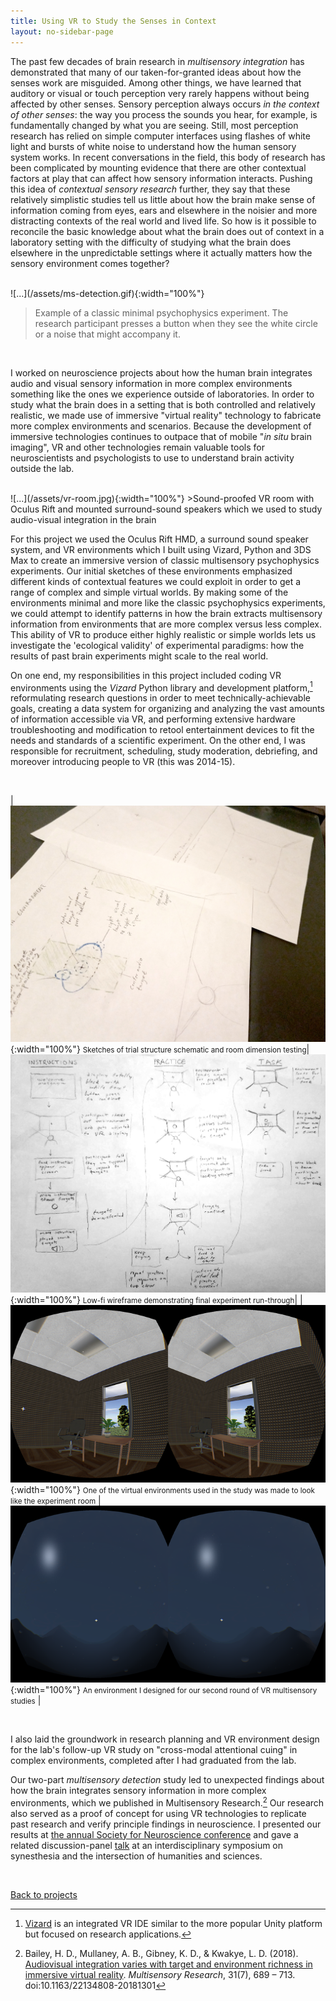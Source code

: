```yaml
---
title: Using VR to Study the Senses in Context
layout: no-sidebar-page
---
```

The past few decades of brain research in _multisensory integration_ has demonstrated that many of our taken-for-granted ideas about how the senses work are misguided. Among other things, we have learned that auditory or visual or touch perception very rarely happens without being affected by other senses. Sensory perception always occurs _in the context of other senses_: the way you process the sounds you hear, for example, is fundamentally changed by what you are seeing. Still, most perception research has relied on simple computer interfaces using flashes of white light and bursts of white noise to understand how the human sensory system works. In recent conversations in the field, this body of research has been complicated by mounting evidence that there are other contextual factors at play that can affect how sensory information interacts. Pushing this idea of _contextual sensory research_ further, they say that these relatively simplistic studies tell us little about how the brain make sense of information coming from eyes, ears and elsewhere in the noisier and more distracting contexts of the real world and lived life. So how is it possible to reconcile the basic knowledge about what the brain does out of context in a laboratory setting with the difficulty of studying what the brain does elsewhere in the unpredictable settings where it actually matters how the sensory environment comes together?

<br>
![...](/assets/ms-detection.gif){:width="100%"}

>Example of a classic minimal psychophysics experiment. The research participant presses a button when they see the white circle or a noise that might accompany it.

<br>

I worked on neuroscience projects about how the human brain integrates audio and visual sensory information in more complex environments something like the ones we experience outside of laboratories. In order to study what the brain does in a setting that is both controlled and relatively realistic, we made use of immersive "virtual reality" technology to fabricate more complex environments and scenarios. Because the development of immersive technologies continues to outpace that of mobile "_in situ_ brain imaging", VR and other technologies remain valuable tools for neuroscientists and psychologists to use to understand brain activity outside the lab.


<br>
![...](/assets/vr-room.jpg){:width="100%"}
>Sound-proofed VR room with Oculus Rift and mounted surround-sound speakers which we used to study audio-visual integration in the brain

<br>

For this project we used the Oculus Rift HMD, a surround sound speaker system, and VR environments which I built using Vizard, Python and 3DS Max to create an immersive version of classic multisensory psychophysics experiments. Our initial sketches of these environments emphasized different kinds of contextual features we could exploit in order to get a range of complex and simple virtual worlds. By making some of the environments minimal and more like the classic psychophysics experiments, we could attempt to identify patterns in how the brain extracts multisensory information from environments that are more complex versus less complex. This ability of VR to produce either highly realistic or simple worlds lets us investigate the 'ecological validity' of experimental paradigms: how the results of past brain experiments might scale to the real world. 

On one end, my responsibilities in this project included coding VR environments using the _Vizard_ Python library and development platform,[^1] reformulating research questions in order to meet technically-achievable goals, creating a data system for organizing and analyzing the vast amounts of information accessible via VR, and performing extensive hardware troubleshooting and modification to retool entertainment devices to fit the needs and standards of a scientific experiment. On the other end, I was responsible for recruitment, scheduling, study moderation, debriefing, and moreover introducing people to VR (this was 2014-15).

<br>

| [![...](/assets/task-sketches.jpg)](/assets/task-sketches.jpg){:width="100%"} <small>Sketches of trial structure schematic and room dimension testing</small>| [![...](/assets/task-flow.jpg)](/assets/task-flow.jpg){:width="100%"} <small>Low-fi wireframe demonstrating final experiment run-through</small>|
|[![...](/assets/vr-exp.png)](/assets/vr-exp.png){:width="100%"} <small>One of the virtual environments used in the study was made to look like the experiment room</small> | [![...](/assets/vr-exp-2.png)](/assets/vr-exp-2.png){:width="100%"} <small>An environment I designed for our second round of VR multisensory studies</small> |

<br>

I also laid the groundwork in research planning and VR environment design for the lab's follow-up VR study on "cross-modal attentional cuing" in complex environments, completed after I had graduated from the lab.

Our two-part _multisensory detection_ study led to unexpected findings about how the brain integrates sensory information in more complex environments, which we published in Multisensory Research.[^2] Our research also served as a proof of concept for using VR technologies to replicate past research and verify principle findings in neuroscience. I presented our results at [the annual Society for Neuroscience conference](http://www.abstractsonline.com/Plan/ViewAbstract.aspx?mID=3744&sKey=8ffdb9bb-e46a-4d5d-8eba-d2ab4dd08884&cKey=b23bba56-576a-48aa-a886-c95fb61bb543&mKey=d0ff4555-8574-4fbb-b9d4-04eec8ba0c84) and gave a related discussion-panel [talk](https://www.dropbox.com/s/wio5f70xiyqvpx7/synesthesia-symposium-april-15-updated-figures.pdf?dl=0) at an interdisciplinary symposium on synesthesia and the intersection of humanities and sciences.

<br>

[Back to projects](../)

[^1]: [Vizard](https://www.worldviz.com/vizard-virtual-reality-software) is an integrated VR IDE similar to the more popular Unity platform but focused on research applications. 

[^2]: Bailey, H. D., Mullaney, A. B., Gibney, K. D., & Kwakye, L. D. (2018). [Audiovisual integration varies with target and environment richness in immersive virtual reality](http://booksandjournals.brillonline.com/content/journals/10.1163/22134808-20181301). *Multisensory Research*, 31(7), 689 – 713. doi:10.1163/22134808-20181301
